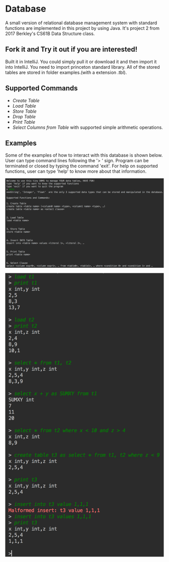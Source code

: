 # Database

A small version of relational database management system with standard functions are implemented in this project by using Java.
It's project 2 from 2017 Berkley's CS61B Data Structure class.

## Fork it and Try it out if you are interested!

Built it in IntelliJ. You could simply pull it or download it and then import it into IntelliJ.
You need to import princeton standard library.
All of the stored tables are stored in folder examples.(with a extension .tbl).

## Supported Commands

*  *Create Table*
*  *Load Table*
*  *Store Table*
*  *Drop Table*
*  *Print Table*
*  *Select Columns from Table* with supported simple arithmetic operations.

## Examples

Some of the examples of how to interact with this database is shown below. User can type command lines following the '> ' sign.
Program can be terminated or closed by typing the command 'exit'. For help on supported functions, user can type 'help' to know more about that information.


![alt text](ScreenShots/db0.png)


![alt text|small](ScreenShots/db1.png)
